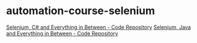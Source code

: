 # automation-course-selenium
[Selenium, C# and Everything in Between - Code Repository](https://www.udemy.com/selenium-csharp-and-everything-in-between/)
[Selenium, Java and Everything in Between - Code Repository](https://www.udemy.com/selenium-java-and-everything-in-between)
